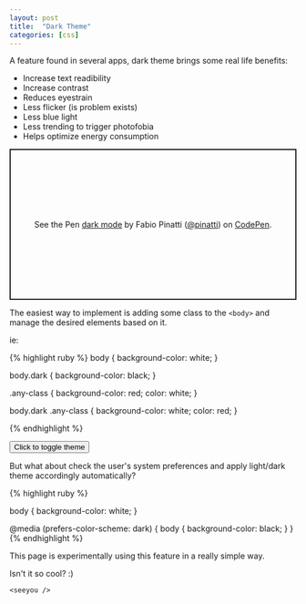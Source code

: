 ```yaml
---
layout: post
title:  "Dark Theme"
categories: [css]
---
```

A feature found in several apps, dark theme brings some real life benefits:

* Increase text readibility
* Increase contrast
* Reduces eyestrain
* Less flicker (is problem exists)
* Less blue light
* Less trending to trigger photofobia
* Helps optimize energy consumption  

<p class="codepen" data-height="265" data-theme-id="dark" data-default-tab="css,result" data-user="pinatti" data-slug-hash="vYEvObb" style="height: 265px; box-sizing: border-box; display: flex; align-items: center; justify-content: center; border: 2px solid; margin: 1em 0; padding: 1em;" data-pen-title="dark mode">
  <span>See the Pen <a href="https://codepen.io/pinatti/pen/vYEvObb">
  dark mode</a> by Fabio Pinatti (<a href="https://codepen.io/pinatti">@pinatti</a>)
  on <a href="https://codepen.io">CodePen</a>.</span>
</p>
<script async src="https://static.codepen.io/assets/embed/ei.js"></script>

The easiest way to implement is adding some class to the `<body>` and manage the desired elements based on it. 

ie:

{% highlight ruby %}
body {
  background-color: white;
}

body.dark {
  background-color: black;
}

.any-class {
  background-color: red;
  color: white;
}

body.dark .any-class {
  background-color: white;
  color: red;
}

{% endhighlight %}

<button onclick="document.querySelector('body').classList.toggle('dark')">Click to toggle theme</button>

But what about check the user's system preferences and apply light/dark theme accordingly automatically?

{% highlight ruby %}

body {
  background-color: white;
}

@media (prefers-color-scheme: dark) {
  body {
    background-color: black;
  }
}
{% endhighlight %}

This page is experimentally using this feature in a really simple way.

Isn't it so cool? :)

`<seeyou />`

<style>

body {
transition: background .3s;
}

body.dark {
  background-color: #242424;
}
.dark h1,
.dark p,
.dark ul,
.dark .date {
  color: #f5f5f5;
}

@media (prefers-color-scheme: dark) {
  body {
    background-color: #242424;
  }
  h1, p, ul, .date {
    color: #f5f5f5;
  }

  body.dark {
    background-color: #f5f5f5;
  }
  .dark h1,
  .dark p,
  .dark ul,
  .dark .date {
    color: #242424;
  }

}

</style>